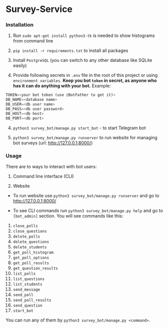 # Survey-Service

### Installation

1. Run `sudo apt-get install python3-tk` is needed to show histograms from command line

2. `pip install -r requirements.txt` to install all packages

3. Install `PostgreSQL` (you can switch to any other database like SQLite easily)

3. Provide following secrets in `.env` file in the root of this project or using `environment variables`. **Keep you bot `token` in secret, as anyone who has it can do anything with your bot.** Example:

```python
TOKEN=<your bot token (use @BotFather to get it)>
DB_NAME=<database name>
DB_USER=<db user name>
DB_PASS=<db user password>
DB_HOST=<db host>
DB_PORT=<db port>
```

4. `python3 survey_bot/manage.py start_bot` - to start Telegram bot

5. `python3 survey_bot/manage.py runserver` to run website for managing bot surveys (url: http://127.0.0.1:8000/)

### Usage

There are to ways to interact with bot users:

1. Command line interface (CLI)

2. Website

- To run website use `python3 survey_bot/manage.py runserver` and go to http://127.0.0.1:8000/

- To see CLI commands run `python3 survey_bot/manage.py help` and go to `[bot_admin]` section. You will see commands like this:
    
1. `close_polls`
2. `close_questions`
3. `delete_polls`
4. `delete_questions`
5. `delete_students`
6. `get_poll_histogram`
7. `get_poll_options`
8. `get_poll_results`
9. `get_question_results`
10. `list_polls`
11. `list_questions`
12. `list_students`
13. `send_message`
14. `send_poll`
15. `send_poll_results`
16. `send_question`
17. `start_bot`

You can run any of them by `python3 survey_bot/manage.py <command>`.
